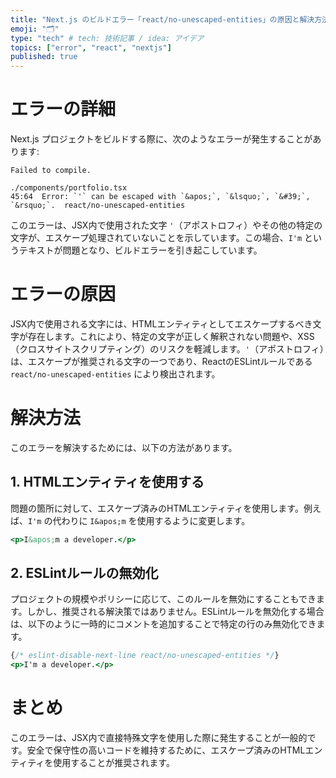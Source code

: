 ```yaml
---
title: "Next.js のビルドエラー「react/no-unescaped-entities」の原因と解決方法"
emoji: "🗂"
type: "tech" # tech: 技術記事 / idea: アイデア
topics: ["error", "react", "nextjs"]
published: true
---
```


# エラーの詳細

Next.js プロジェクトをビルドする際に、次のようなエラーが発生することがあります:

```
Failed to compile.

./components/portfolio.tsx
45:64  Error: `'` can be escaped with `&apos;`, `&lsquo;`, `&#39;`, `&rsquo;`.  react/no-unescaped-entities
```

このエラーは、JSX内で使用された文字 `'`（アポストロフィ）やその他の特定の文字が、エスケープ処理されていないことを示しています。この場合、`I'm` というテキストが問題となり、ビルドエラーを引き起こしています。

# エラーの原因

JSX内で使用される文字には、HTMLエンティティとしてエスケープするべき文字が存在します。これにより、特定の文字が正しく解釈されない問題や、XSS（クロスサイトスクリプティング）のリスクを軽減します。`'`（アポストロフィ）は、エスケープが推奨される文字の一つであり、ReactのESLintルールである `react/no-unescaped-entities` により検出されます。

# 解決方法

このエラーを解決するためには、以下の方法があります。

## 1. HTMLエンティティを使用する

問題の箇所に対して、エスケープ済みのHTMLエンティティを使用します。例えば、`I'm` の代わりに `I&apos;m` を使用するように変更します。

```jsx
<p>I&apos;m a developer.</p>
```

## 2. ESLintルールの無効化

プロジェクトの規模やポリシーに応じて、このルールを無効にすることもできます。しかし、推奨される解決策ではありません。ESLintルールを無効化する場合は、以下のように一時的にコメントを追加することで特定の行のみ無効化できます。

```jsx
{/* eslint-disable-next-line react/no-unescaped-entities */}
<p>I'm a developer.</p>
```

# まとめ

このエラーは、JSX内で直接特殊文字を使用した際に発生することが一般的です。安全で保守性の高いコードを維持するために、エスケープ済みのHTMLエンティティを使用することが推奨されます。